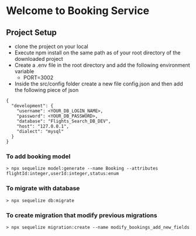 # Welcome to Booking Service

## Project Setup
- clone the project on your local
- Execute npm install on the same path as of your root directory of the downloaded project
- Create a .env file in the root directory and add the following environment variable
    - PORT=3002
- Inside the src/config folder create a new file config.json and then add the following piece of json

```
{
  "development": {
    "username": <YOUR_DB_LOGIN_NAME>,
    "password": <YOUR_DB_PASSWORD>,
    "database": "Flights_Search_DB_DEV",
    "host": "127.0.0.1",
    "dialect": "mysql"
  }
}
```

### To add booking model
```
> npx sequelize model:generate --name Booking --attributes flightId:integer,userId:integer,status:enum
```

### To migrate with database
```
> npx sequelize db:migrate
```

### To create migration that modify previous migrations
```
> npx sequelize migration:create --name modify_bookings_add_new_fields
```